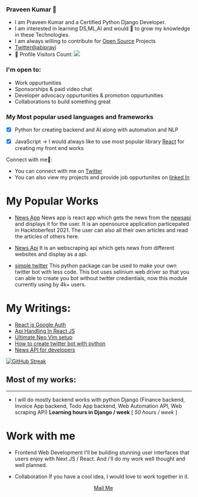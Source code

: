 
### Praveen Kumar 🧑
 - I am Praveen Kumar and a Certified Python Django Developer.<br/>
 - I am interested in learning DS,ML,AI and would 💖 to grow my knowledge in these Technologies.
-  I am always willing to contribute for [Open Source](https://en.wikipedia.org/wiki/Open_source) Projects
-  <a href="https://twitter.com/abipravi1">Twitter@abipravi<a>
- 🎢 Profile Visitors Count: 
 ![](https://visitor-badge.glitch.me/badge?page_id=pravee42)


### I'm open to:
 - Work oppurtunities
 - Sponsorships & paid video chat
 - Developer advocacy oppurtunities & promotion oppurtunities
 - Collaborations to build something great

### My Most popular used languages and frameworks
 - [x] Python for creating backend and AI along with automation and NLP
 - [x] JavaScript -> I would always like to use most popular library [React](https://github.com/facebook/react) for creating my front end works


Connect with me🤝:
- You can connect with me on [Twitter](https://twitter.com/abipravi1)
- You can also view my projects and provide job oppurtunites on [linked In](https://twitter.com/abipravi1)

 # My Popular Works
   - [News App](https://github.com/pravee42/news-app)
      News app is react app which gets the news from the [newsapi]() and displays it for the user. It is an opensource application particepated in Hacktoberfest 2021. The user can also all their own articles and read the articles of others here.
      
  - [News Api](https://github.com/pravee42/newsapi)
    It is an webscraping api which gets news from different websites and display as a api.
    
  - [simple twitter](https://github.com/pravee42/simpletwitter)
    This python package can be used to make your own twitter bot with less code. This bot uses selinium web driver so that you can able to create you bot without twitter credientials, now this module currently using by 4k+ users.
    
# My Writings:
   - [React js Google Auth](https://dev.to/abipravi/react-js-google-auth-50de)
   - [Api Handling In React JS](https://dev.to/abipravi/handling-api-requests-in-react-js-4dhn)
   - [Ultimate Neo Vim setup](https://dev.to/abipravi/neovim-ultimate-web-dev-setup-with-vim-plug-on-windows-ef6)
   - [How to create twitter bot with python](https://dev.to/abipravi/how-to-create-a-twitter-bot-in-python-1024)
   - [News API for developers](https://dev.to/abipravi/open-source-news-api-for-developers-4pdp)
 
[![GitHub Streak](https://github-readme-streak-stats.herokuapp.com?user=pravee42&theme=dark&date_format=n%2Fj%5B%2FY%5D)](https://git.io/streak-stats)
 

 ## Most of my works:
 -----
  - I will do mostly backend works with python Django (Finance backend, Invoice App backend, Todo App backend, Web Automation API, Web scraping API)
  **Learning hours in Django / week** [  _50 hours / week_ ]
 
# Work with me
 - Frontend Web Development
    I'll be building stunning user interfaces that users enjoy with Next JS / React. And i'll do my work well thought and well planned.
 - Collaboration
    If you have a cool idea, I would love to work together in it.

   <p align='center'><a href="mailto:support@abipravi.live">Mail Me<a></p>
